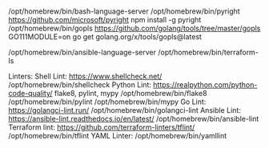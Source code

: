 #
/opt/homebrew/bin/bash-language-server
/opt/homebrew/bin/pyright
    https://github.com/microsoft/pyright
    npm install -g pyright
/opt/homebrew/bin/gopls
    https://github.com/golang/tools/tree/master/gopls
    GO111MODULE=on go get golang.org/x/tools/gopls@latest

/opt/homebrew/bin/ansible-language-server
/opt/homebrew/bin/terraform-ls


Linters:
Shell Lint:     https://www.shellcheck.net/
    /opt/homebrew/bin/shellcheck
Python Lint: https://realpython.com/python-code-quality/
flake8, pylint, mypy
      /opt/homebrew/bin/flake8
      /opt/homebrew/bin/pylint
      /opt/homebrew/bin/mypy
Go Lint:   https://golangci-lint.run/
   /opt/homebrew/bin/golangci-lint
Ansible Lint:   https://ansible-lint.readthedocs.io/en/latest/
   /opt/homebrew/bin/ansible-lint
Terraform lint: https://github.com/terraform-linters/tflint/
   /opt/homebrew/bin/tflint
YAML Linter:
  /opt/homebrew/bin/yamllint

